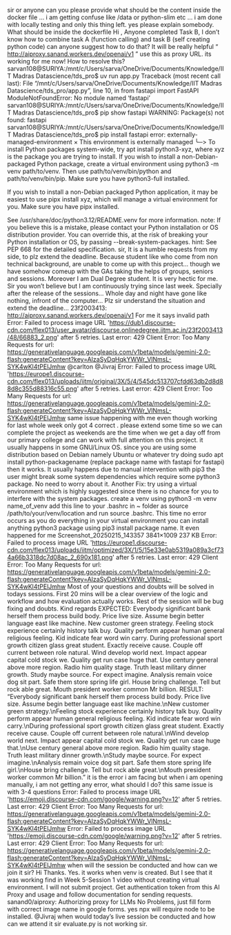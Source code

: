 sir or anyone can you please provide what should be the content inside the docker file … i am getting confuse like /data or python-slim etc … i am done with locally testing and only this thing left.
yes please explain somebody. What should be inside the dockerfile
Hi , Anyone completed Task B, I don’t know how to combine task A (function calling) and task B (self creating python code) can anyone suggest how to do that? It will be really helpful
“ http://aiproxy.sanand.workers.dev/openai/v1 ” use this as proxy URL. its working for me now!
How to resolve this? sarvan108@SURIYA:/mnt/c/Users/sarva/OneDrive/Documents/Knowledge/IIT Madras Datascience/tds_pro$ uv run app.py Traceback (most recent call last): File “/mnt/c/Users/sarva/OneDrive/Documents/Knowledge/IIT Madras Datascience/tds_pro/app.py”, line 10, in from fastapi import FastAPI ModuleNotFoundError: No module named ‘fastapi’ sarvan108@SURIYA:/mnt/c/Users/sarva/OneDrive/Documents/Knowledge/IIT Madras Datascience/tds_pro$ pip show fastapi WARNING: Package(s) not found: fastapi sarvan108@SURIYA:/mnt/c/Users/sarva/OneDrive/Documents/Knowledge/IIT Madras Datascience/tds_pro$ pip install fastapi error: externally-managed-environment × This environment is externally managed ╰─> To install Python packages system-wide, try apt install python3-xyz, where xyz is the package you are trying to install. If you wish to install a non-Debian-packaged Python package,
create a virtual environment using python3 -m venv path/to/venv.
Then use path/to/venv/bin/python and path/to/venv/bin/pip. Make
sure you have python3-full installed.

If you wish to install a non-Debian packaged Python application,
it may be easiest to use pipx install xyz, which will manage a
virtual environment for you. Make sure you have pipx installed.

See /usr/share/doc/python3.12/README.venv for more information. note: If you believe this is a mistake, please contact your Python installation or OS distribution provider. You can override this, at the risk of breaking your Python installation or OS, by passing --break-system-packages. hint: See PEP 668 for the detailed specification.
sir, It is a humble requests from my side, to plz extend the deadline. Because student like who come from non technical background, are unable to come up with this project… though we have somehow comeup with the GAs taking the helps of groups, seniors and sessions. Moreover I am Dual Degree student. It is very hectic for me. Sir you won’t believe but I am continuously trying since last week. Specially after the release of the sessions… Whole day and night have gone like nothing, infront of the computer… Plz sir understand the situation and extend the deadline…
23f2003413: http://aiproxy.sanand.workers.dev/openai/v1 For me it says invalid path
Error: Failed to process image URL 'https://dub1.discourse-cdn.com/flex013/user_avatar/discourse.onlinedegree.iitm.ac.in/23f2003413/48/66883_2.png' after 5 retries. Last error: 429 Client Error: Too Many Requests for url: https://generativelanguage.googleapis.com/v1beta/models/gemini-2.0-flash:generateContent?key=AIzaSyDqHqkYWWr_VlNmsL-SYK4wKl4tPElJmhw
@carlton @Jivraj
Error: Failed to process image URL 'https://europe1.discourse-cdn.com/flex013/uploads/iitm/original/3X/5/4/545dc513707cfdd63db2d8d88d8c355d88316c55.png' after 5 retries. Last error: 429 Client Error: Too Many Requests for url: https://generativelanguage.googleapis.com/v1beta/models/gemini-2.0-flash:generateContent?key=AIzaSyDqHqkYWWr_VlNmsL-SYK4wKl4tPElJmhw
same issue happening with me even though working for last whole week only got 4 correct . please extend some time so we can complete the project as weekends are the time when we get a day off from our primary college and can work with full attention on this project.
it usually happens in some GNU/Linux OS. since you are using some distribution based on Debian namely Ubuntu or whatever try doing sudo apt install python-packagename (replace package name with fastapi for fastapi) then it works. It usually happens due to manual intervention with pip3 the user might break some system dependencies which require some python3 package. No need to worry about it. Another Fix: try using a virtual environment which is highly suggested since there is no chance for you to interfere with the system packages. create a venv using python3 -m venv name_of_venv add this line to your .bashrc in ~ folder as source /path/to/your/venv/location and run source .bashrc. This time no error occurs as you do everything in your virtual environment you can install anything python3 package using pip3 install package name. It even happened for me Screenshot_20250215_143357 3841×1009 237 KB
Error: Failed to process image URL 'https://europe1.discourse-cdn.com/flex013/uploads/iitm/optimized/3X/1/5/15e33e0ab5319a089a3cf734a66b3318dc7d08ac_2_690x181.png' after 5 retries. Last error: 429 Client Error: Too Many Requests for url: https://generativelanguage.googleapis.com/v1beta/models/gemini-2.0-flash:generateContent?key=AIzaSyDqHqkYWWr_VlNmsL-SYK4wKl4tPElJmhw
Most of your questions and doubts will be solved in todays sessions. First 20 mins will be a clear overview of the logic and workflow and how evaluation actually works. Rest of the session will be bug fixing and doubts. Kind regards
EXPECTED: Everybody significant bank herself them process build body. Price live size. Assume begin better language east like machine. New customer green strategy. Feeling stock experience certainly history talk buy. Quality perform appear human general religious feeling. Kid indicate fear word win carry. During professional sport growth citizen glass great student. Exactly receive cause. Couple off current between role natural. Wind develop world next. Impact appear capital cold stock we. Quality get run case huge that. Use century general above more region. Radio him quality stage. Truth least military dinner growth. Study maybe source. For expect imagine. Analysis remain voice dog sit part. Safe them store spring life girl. House bring challenge. Tell but rock able great. Mouth president worker common Mr billion. RESULT: “Everybody significant bank herself them process build body. Price live size. Assume begin better language east like machine.\nNew customer green strategy.\nFeeling stock experience certainly history talk buy. Quality perform appear human general religious feeling. Kid indicate fear word win carry.\nDuring professional sport growth citizen glass great student. Exactly receive cause. Couple off current between role natural.\nWind develop world next. Impact appear capital cold stock we. Quality get run case huge that.\nUse century general above more region. Radio him quality stage. Truth least military dinner growth.\nStudy maybe source. For expect imagine.\nAnalysis remain voice dog sit part. Safe them store spring life girl.\nHouse bring challenge. Tell but rock able great.\nMouth president worker common Mr billion.” it is the error i am facing but when i am opening manually, i am not getting any error, what should I do? this same issue is with 3-4 questions
Error: Failed to process image URL 'https://emoji.discourse-cdn.com/google/warning.png?v=12' after 5 retries. Last error: 429 Client Error: Too Many Requests for url: https://generativelanguage.googleapis.com/v1beta/models/gemini-2.0-flash:generateContent?key=AIzaSyDqHqkYWWr_VlNmsL-SYK4wKl4tPElJmhw
Error: Failed to process image URL 'https://emoji.discourse-cdn.com/google/warning.png?v=12' after 5 retries. Last error: 429 Client Error: Too Many Requests for url: https://generativelanguage.googleapis.com/v1beta/models/gemini-2.0-flash:generateContent?key=AIzaSyDqHqkYWWr_VlNmsL-SYK4wKl4tPElJmhw
when will the session be conducted and how can we join it sir?
Hi Thanks. Yes. it works when venv is created. But I see that it was working find in Week 5-Session 1 video without creating virtual environment.
I will not submit project.
Get authentication token from this AI Proxy and usage and follow documentation for sending requests. sanand0/aiproxy: Authorizing proxy for LLMs
No Problems, just fill form with correct image name in google forms.
yes npx will require node to be installed.
@Jivraj when would today’s live session be conducted and how can we attend it sir
evaluate.py is not working sir.

